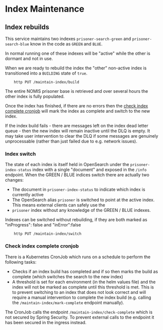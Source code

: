 # Index Maintenance

## Index rebuilds

This service maintains two indexes `prisoner-search-green` and `prisoner-search-blue` know in the code
as `GREEN` and `BLUE`.

In normal running one of these indexes will be "active" while the other is dormant and not in use.

When we are ready to rebuild the index the "other" non-active index is transitioned into a `BUILDING` state of `true`.

```shell
    http PUT /maintain-index/build
```

The entire NOMIS prisoner base is retrieved and over several hours the other index is fully populated.

Once the index has finished, if there are no errors then the
[check index complete cronjob](#check-index-complete-cronjob) will mark the index as complete and switch to the new index.

If the index build fails - there are messages left on the index dead letter queue - then the new index will remain
inactive until the DLQ is empty. It may take user intervention to clear the DLQ if some messages are genuinely
unprocessable (rather than just failed due to e.g. network issues).

### Index switch

The state of each index is itself held in OpenSearch under the `prisoner-index-status` index with a single "document"
and exposed in the `/info` endpoint.
When the GREEN / BLUE indices switch there are actually two changes:
* The document in `prisoner-index-status` to indicate which index is currently active
* The OpenSearch alias `prisoner` is switched to point at the active index. This means external clients can safely use the
* `prisoner` index without any knowledge of the GREEN / BLUE indexes.

Indexes can be switched without rebuilding, if they are both marked as "inProgress": false and "inError":false
```shell
    http PUT /maintain-index/switch
```

### Check index complete cronjob
There is a Kubernetes CronJob which runs on a schedule to perform the following tasks:
* Checks if an index build has completed and if so then marks the build as complete (which switches the search to the new index)
* A threshold is set for each environment (in the helm values file) and the index will not be marked as complete
  until this threshold is met. This is to prevent switching to an index that does not look correct and will
  require a manual intervention to complete the index build (e.g. calling the `/maintain-index/mark-complete` endpoint manually).

The CronJob calls the endpoint `/maintain-index/check-complete` which is not secured by Spring Security.
To prevent external calls to the endpoint it has been secured in the ingress instead.
